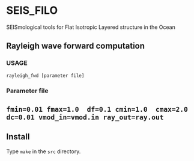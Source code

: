 # SEIS_FILO
SEISmological tools for Flat Isotropic Layered structure in the Ocean

## Rayleigh wave forward computation
### USAGE
`rayleigh_fwd [parameter file]`
### Parameter file
`
fmin=0.01 fmax=1.0  df=0.1
cmin=1.0  cmax=2.0  dc=0.01
vmod_in=vmod.in
ray_out=ray.out
`
---

## Install
Type `make` in the `src` directory.
